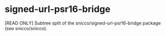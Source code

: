 # signed-url-psr16-bridge
[READ ONLY] Subtree split of the snicco/signed-url-psr16-bridge package (see snicco/snicco).
